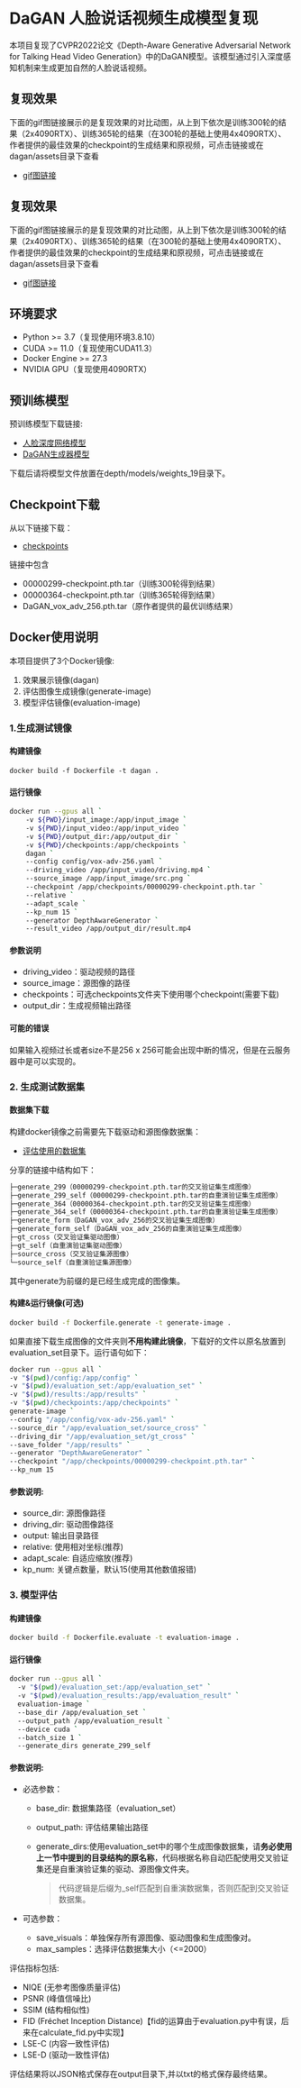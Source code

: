 # DaGAN 人脸说话视频生成模型复现

本项目复现了CVPR2022论文《Depth-Aware Generative Adversarial Network for Talking Head Video Generation》中的DaGAN模型。该模型通过引入深度感知机制来生成更加自然的人脸说话视频。

## 复现效果

下面的gif图链接展示的是复现效果的对比动图，从上到下依次是训练300轮的结果（2x4090RTX）、训练365轮的结果（在300轮的基础上使用4x4090RTX）、作者提供的最佳效果的checkpoint的生成结果和原视频，可点击链接或在dagan/assets目录下查看 

- [gif图链接](https://github.com/nova728/talkingface-kit/blob/main/dagan/assets/result.gif)

## 复现效果

下面的gif图链接展示的是复现效果的对比动图，从上到下依次是训练300轮的结果（2x4090RTX）、训练365轮的结果（在300轮的基础上使用4x4090RTX）、作者提供的最佳效果的checkpoint的生成结果和原视频，可点击链接或在dagan/assets目录下查看 

- [gif图链接](https://github.com/nova728/talkingface-kit/blob/main/dagan/assets/result.gif)


## 环境要求

- Python >= 3.7（复现使用环境3.8.10）
- CUDA >= 11.0（复现使用CUDA11.3）
- Docker Engine >= 27.3
- NVIDIA GPU（复现使用4090RTX）

## 预训练模型

预训练模型下载链接:

- [人脸深度网络模型](https://hkustconnect-my.sharepoint.com/:f:/g/personal/fhongac_connect_ust_hk/EkxzfH7zbGJNr-WVmPU6fcABWAMq_WJoExAl4SttKK6hBQ?e=fbtGlX)
- [DaGAN生成器模型](https://hkustconnect-my.sharepoint.com/:f:/g/personal/fhongac_connect_ust_hk/EjfeXuzwo3JMn7s0oOPN_q0B81P5Wgu_kbYJAh7uSAKS2w?e=XNZl3K)

下载后请将模型文件放置在depth/models/weights_19目录下。

## Checkpoint下载

从以下链接下载：

- [checkpoints](https://drive.google.com/drive/folders/1jcMVCvl4eYK5P5mCRftnVmk-zzquDpt_?usp=drive_link)

链接中包含

- 00000299-checkpoint.pth.tar（训练300轮得到结果）
- 00000364-checkpoint.pth.tar（训练365轮得到结果）
- DaGAN_vox_adv_256.pth.tar（原作者提供的最优训练结果）

## Docker使用说明

本项目提供了3个Docker镜像:
1. 效果展示镜像(dagan)
2. 评估图像生成镜像(generate-image)
3. 模型评估镜像(evaluation-image)



### 1.生成测试镜像

#### 构建镜像

```
docker build -f Dockerfile -t dagan .
```

#### 运行镜像

```bash
docker run --gpus all `
    -v ${PWD}/input_image:/app/input_image `
    -v ${PWD}/input_video:/app/input_video `
    -v ${PWD}/output_dir:/app/output_dir `
    -v ${PWD}/checkpoints:/app/checkpoints `
    dagan `
    --config config/vox-adv-256.yaml `
    --driving_video /app/input_video/driving.mp4 `
    --source_image /app/input_image/src.png `
    --checkpoint /app/checkpoints/00000299-checkpoint.pth.tar `
    --relative `
    --adapt_scale `
    --kp_num 15 `
    --generator DepthAwareGenerator `
    --result_video /app/output_dir/result.mp4
```

#### 参数说明

- driving_video：驱动视频的路径
- source_image：源图像的路径
- checkpoints：可选checkpoints文件夹下使用哪个checkpoint(需要下载)
- output_dir：生成视频输出路径

#### 可能的错误

如果输入视频过长或者size不是256 x 256可能会出现中断的情况，但是在云服务器中是可以实现的。

### 2. 生成测试数据集

#### 数据集下载

构建docker镜像之前需要先下载驱动和源图像数据集：

- [评估使用的数据集](https://drive.google.com/drive/folders/1ZGL0uu-xuju7fACQSp0Us6Mc8aRnInSf?usp=drive_link)

分享的链接中结构如下：

```tex
├─generate_299（00000299-checkpoint.pth.tar的交叉验证集生成图像）
├─generate_299_self（00000299-checkpoint.pth.tar的自重演验证集生成图像）
├─generate_364（00000364-checkpoint.pth.tar的交叉验证集生成图像）
├─generate_364_self（00000364-checkpoint.pth.tar的自重演验证集生成图像）
├─generate_form（DaGAN_vox_adv_256的交叉验证集生成图像）
├─generate_form_self（DaGAN_vox_adv_256的自重演验证集生成图像）
├─gt_cross（交叉验证集驱动图像）
├─gt_self（自重演验证集驱动图像）
├─source_cross（交叉验证集源图像）
└─source_self（自重演验证集源图像）
```

其中generate为前缀的是已经生成完成的图像集。

#### 构建&运行镜像(可选)

```bash
docker build -f Dockerfile.generate -t generate-image .
```

如果直接下载生成图像的文件夹则**不用构建此镜像**，下载好的文件以原名放置到evaluation_set目录下。运行语句如下：

```bash
docker run --gpus all `
-v "$(pwd)/config:/app/config" `
-v "$(pwd)/evaluation_set:/app/evaluation_set" `
-v "$(pwd)/results:/app/results" `
-v "$(pwd)/checkpoints:/app/checkpoints" `
generate-image `
--config "/app/config/vox-adv-256.yaml" `
--source_dir "/app/evaluation_set/source_cross" `
--driving_dir "/app/evaluation_set/gt_cross" `
--save_folder "/app/results" `
--generator "DepthAwareGenerator" `
--checkpoint "/app/checkpoints/00000299-checkpoint.pth.tar" `
--kp_num 15
```

#### 参数说明:

- source_dir: 源图像路径
- driving_dir: 驱动图像路径
- output: 输出目录路径
- relative: 使用相对坐标(推荐)
- adapt_scale: 自适应缩放(推荐)
- kp_num: 关键点数量，默认15(使用其他数值报错)

#### 

### 3. 模型评估

#### 构建镜像

```bash
docker build -f Dockerfile.evaluate -t evaluation-image .
```

#### 运行镜像

```bash
docker run --gpus all `
  -v "$(pwd)/evaluation_set:/app/evaluation_set" `
  -v "$(pwd)/evaluation_results:/app/evaluation_result" `
  evaluation-image `
  --base_dir /app/evaluation_set `
  --output_path /app/evaluation_result `
  --device cuda `
  --batch_size 1 `
  --generate_dirs generate_299_self
```

#### 参数说明:

- 必选参数：

  - base_dir: 数据集路径（evaluation_set）

  - output_path: 评估结果输出路径

  - generate_dirs:使用evaluation_set中的哪个生成图像数据集，请**务必使用上一节中提到的目录结构的原名称**，代码根据名称自动匹配使用交叉验证集还是自重演验证集的驱动、源图像文件夹。

    > 代码逻辑是后缀为_self匹配到自重演数据集，否则匹配到交叉验证数据集。

- 可选参数：

  - save_visuals：单独保存所有源图像、驱动图像和生成图像对。
  - max_samples：选择评估数据集大小（<=2000）

评估指标包括:
- NIQE (无参考图像质量评估)
- PSNR (峰值信噪比)
- SSIM (结构相似性)
- FID (Fréchet Inception Distance)【fid的运算由于evaluation.py中有误，后来在calculate_fid.py中实现】
- LSE-C (内容一致性评估)
- LSE-D (驱动一致性评估)

评估结果将以JSON格式保存在output目录下,并以txt的格式保存最终结果。
